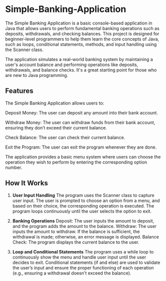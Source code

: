 # Simple-Banking-Application

The Simple Banking Application is a basic console-based application in Java that allows users to perform fundamental banking operations such as deposits, withdrawals, and checking balances. This project is designed for beginner-level programmers to help them learn the core concepts of Java, such as loops, conditional statements, methods, and input handling using the Scanner class.

The application simulates a real-world banking system by maintaining a user's account balance and performing operations like deposits, withdrawals, and balance checks. It's a great starting point for those who are new to Java programming.

## Features
The Simple Banking Application allows users to:

Deposit Money: The user can deposit any amount into their bank account.

Withdraw Money: The user can withdraw funds from their bank account, ensuring they don’t exceed their current balance.

Check Balance: The user can check their current balance.

Exit the Program: The user can exit the program whenever they are done.

The application provides a basic menu system where users can choose the operation they wish to perform by entering the corresponding option number.

## How It Works

1. **User Input Handling**
The program uses the Scanner class to capture user input. The user is prompted to choose an option from a menu, and based on their choice, the corresponding operation is executed. The program loops continuously until the user selects the option to exit.

2. **Banking Operations**
Deposit: The user inputs the amount to deposit, and the program adds the amount to the balance.
Withdraw: The user inputs the amount to withdraw. If the balance is sufficient, the withdrawal is made; otherwise, an error message is displayed.
Balance Check: The program displays the current balance to the user.

3. **Loop and Conditional Statements**
The program uses a while loop to continuously show the menu and handle user input until the user decides to exit. Conditional statements (if and else) are used to validate the user’s input and ensure the proper functioning of each operation (e.g., ensuring a withdrawal doesn't exceed the balance).
